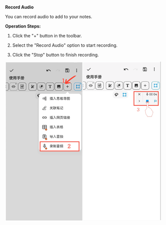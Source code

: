 **Record Audio**

You can record audio to add to your notes.

**Operation Steps:**

1. Click the "+" button in the toolbar.

2. Select the "Record Audio" option to start recording.

3. Click the "Stop" button to finish recording.

![Record Audio](imgs/record_audio.png)